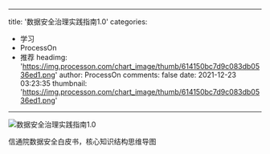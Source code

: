 
---
title: '数据安全治理实践指南1.0'
categories: 
 - 学习
 - ProcessOn
 - 推荐
headimg: 'https://img.processon.com/chart_image/thumb/614150bc7d9c083db0536ed1.png'
author: ProcessOn
comments: false
date: 2021-12-23 03:23:35
thumbnail: 'https://img.processon.com/chart_image/thumb/614150bc7d9c083db0536ed1.png'
---

<div>   
<img class="thumb" alt="数据安全治理实践指南1.0" src="https://img.processon.com/chart_image/thumb/614150bc7d9c083db0536ed1.png" referrerpolicy="no-referrer">
<p>信通院数据安全白皮书，核心知识结构思维导图</p>  
</div>
            